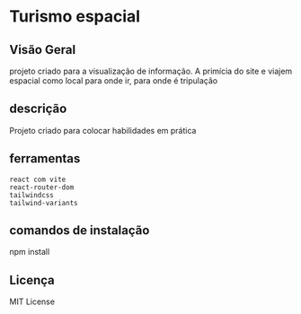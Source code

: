 # Turismo espacial


## Visão Geral

projeto criado para a visualização de informação. A primícia do site e viajem espacial como local para onde ir, para onde é tripulação

## descrição
Projeto criado para colocar habilidades em prática

## ferramentas
    react com vite
    react-router-dom
    tailwindcss
    tailwind-variants

## comandos de instalação
npm install

## Licença
MIT License
